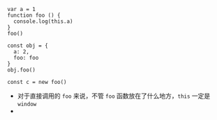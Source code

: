 ```
var a = 1
function foo () {
  console.log(this.a)
}
foo()
```
```
const obj = {
  a: 2,
  foo: foo
}
obj.foo()
```
```
const c = new foo()
```
- 对于直接调用的 `foo` 来说，不管 `foo` 函数放在了什么地方，`this` 一定是 `window`
- 
